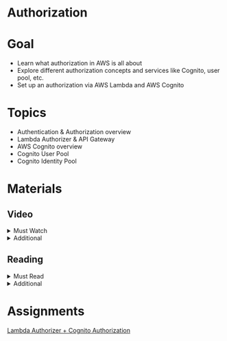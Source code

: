 # Authorization

# Goal

- Learn what authorization in AWS is all about
- Explore different authorization concepts and services like Cognito, user pool, etc.
- Set up an authorization via AWS Lambda and AWS Cognito

# Topics

- Authentication & Authorization overview
- Lambda Authorizer & API Gateway
- AWS Cognito overview
- Cognito User Pool
- Cognito Identity Pool

# Materials

## Video

<details>
  <summary>Must Watch</summary>

  The following content provides enough info to complete the task.

  <blockquote>

  <details>
    <summary>In English</summary>

   <blockquote>

   - [Authorization](https://videoportal.epam.com/video/mYQroEJp), ~0 mins
   </blockquote>
  </details>

  <details>
    <summary>In Russian</summary>

   <blockquote>

   - [RU Introduction](https://videoportal.epam.com/video/vbdGYloE9zAppoZDaWqy), ~2 mins
   - [RU Authorization Process in General](https://videoportal.epam.com/video/lNdwY9MyyQelBepYy2Gk), ~24 mins
   - [RU Lambda Authorization](https://videoportal.epam.com/video/njDdYP6E9eQ0o8Vz72Xb), ~3 mins
   - [RU Lambda Authorization Practice](https://videoportal.epam.com/video/59pZaAyDpPzPmPv6aNzq), ~28 mins
   - [RU Hometask](https://videoportal.epam.com/video/wPQe73vNZg0qAXW6JAqn), ~16 mins
   - [RU Cognito Authorization](https://videoportal.epam.com/video/1g5mYRWy2OQNg6jJWoDG), ~8 mins
   - [RU Cognito Authorization Practice](https://videoportal.epam.com/video/MRwdYoVdbPkXv65Wa3bL), ~22 mins
   </blockquote>
  </details>

  </blockquote>

</details>

<details>
  <summary>Additional</summary>

  The following content provides more info for further studies.

  <blockquote>

  - [Secure your API Gateway with Amazon Cognito User Pools](https://www.youtube.com/watch?v=oFSU6rhFETk), ~31 mins
  - [Secure your API Gateway with Lambda Authorizer](https://www.youtube.com/watch?v=al5I9v5Y-kA), ~25 mins
  - [Beyond authentication: Guide to secure Amazon Cognito applications](https://www.youtube.com/watch?v=QDR-pX7Ho8k), ~26 mins
  - [Fine-grained Access Control with Amazon Cognito Identity Pools](https://www.youtube.com/watch?v=tAUmz94O2Qo), ~20 mins
  - [Serverless Authentication and Authorization](https://www.youtube.com/watch?v=VZqG7HjT2AQ), 53mins
  </blockquote>

</details>

## Reading

<details>
  <summary>Must Read</summary>

  The following content provides enough info to complete the task.

  <blockquote>

  - [What is Amazon Cognito](https://docs.aws.amazon.com/cognito/latest/developerguide/what-is-amazon-cognito.html)
  - [Getting started with Amazon Cognito](https://docs.aws.amazon.com/cognito/latest/developerguide/cognito-getting-started.html)
  - [Amazon Cognito user pools](https://docs.aws.amazon.com/cognito/latest/developerguide/cognito-user-identity-pools.html)
  </blockquote>

</details>

<details>
  <summary>Additional</summary>

  The following content provides more info for further studies.

  <blockquote>

  - [Customizing user pool workflows with Lambda triggers](https://docs.aws.amazon.com/cognito/latest/developerguide/cognito-user-identity-pools-working-with-aws-lambda-triggers.html)
  - [Use API Gateway Lambda authorizers](https://docs.aws.amazon.com/apigateway/latest/developerguide/apigateway-use-lambda-authorizer.html)
  - [Control access to a REST API using Amazon Cognito user pools as authorizer](https://docs.aws.amazon.com/apigateway/latest/developerguide/apigateway-integrate-with-cognito.html)
  </blockquote>

</details>

# Assignments

[Lambda Authorizer + Cognito Authorization](./task.md)
